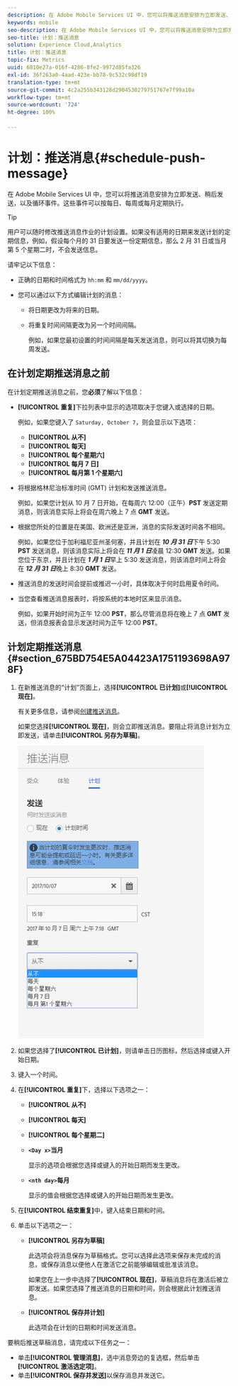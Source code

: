 ```yaml
---
description: 在 Adobe Mobile Services UI 中，您可以将推送消息安排为立即发送、稍后发送，以及循环事件。这些事件可以按每日、每周或每月定期执行。
keywords: mobile
seo-description: 在 Adobe Mobile Services UI 中，您可以将推送消息安排为立即发送、稍后发送，以及循环事件。这些事件可以按每日、每周或每月定期执行。
seo-title: 计划：推送消息
solution: Experience Cloud,Analytics
title: 计划：推送消息
topic-fix: Metrics
uuid: 6810e27a-016f-4286-8fe2-9972d85fa326
exl-id: 36f263a0-4aad-423e-bb78-9c532c98df19
translation-type: tm+mt
source-git-commit: 4c2a255b343128d2904530279751767e7f99a10a
workflow-type: tm+mt
source-wordcount: '724'
ht-degree: 100%

---
```


# 计划：推送消息{#schedule-push-message}

在 Adobe Mobile Services UI 中，您可以将推送消息安排为立即发送、稍后发送，以及循环事件。这些事件可以按每日、每周或每月定期执行。

>[!TIP]
>
>用户可以随时修改推送消息作业的计划设置。如果没有适用的日期来发送计划的定期信息，例如，假设每个月的 31 日要发送一份定期信息，那么 2 月 31 日或当月第 5 个星期二时，不会发送信息。

请牢记以下信息：

* 正确的日期和时间格式为 `hh:mm` 和 `mm/dd/yyyy`。

* 您可以通过以下方式编辑计划的消息：

   * 将日期更改为将来的日期。
   * 将重复时间间隔更改为另一个时间间隔。

      例如，如果您最初设置的时间间隔是每天发送消息，则可以将其切换为每周发送。

## 在计划定期推送消息之前

在计划定期推送消息之前，您&#x200B;**必须**&#x200B;了解以下信息：

* **[!UICONTROL 重复]**&#x200B;下拉列表中显示的选项取决于您键入或选择的日期。

   例如，如果您键入了 `Saturday, October 7`，则会显示以下选项：

   * **[!UICONTROL 从不]**
   * **[!UICONTROL 每天]**
   * **[!UICONTROL 每个星期六]**
   * **[!UICONTROL 每月 7 日]**
   * **[!UICONTROL 每月第 1 个星期六]**

* 将根据格林尼治标准时间 (GMT) 计划和发送推送消息。

   例如，如果您计划从 10 月 7 日开始，在每周六 12:00（正午）**PST** 发送定期消息，则该消息实际上将会在周六晚上 7 点 **GMT** 发送。
* 根据您所处的位置是在美国、欧洲还是亚洲，消息的实际发送时间各不相同。

   例如，如果您位于加利福尼亚州圣何塞，并且计划在 ***10 月 31 日***&#x200B;下午 5:30 **PST** 发送消息，则该消息实际上将会在 ***11 月 1 日***&#x200B;凌晨 12:30 **GMT** 发送。如果您位于东京，并且计划在 ***1 月 1 日***&#x200B;早上 5:30 发送消息，则该消息时间上将会在 ***12 月 31 日***&#x200B;晚上 8:30 **GMT** 发送。
* 推送消息的发送时间会提前或推迟一小时，具体取决于何时启用夏令时间。
* 当您查看推送消息报表时，将按系统的本地时区来显示消息。

   例如，如果开始时间为正午 12:00 **PST**，那么尽管消息将在晚上 7 点 **GMT** 发送，但消息报表会显示发送时间为正午 12:00 **PST**。

## 计划定期推送消息 {#section_675BD754E5A04423A1751193698A978F}

1. 在新推送消息的“计划”页面上，选择&#x200B;**[!UICONTROL 已计划]**&#x200B;或&#x200B;**[!UICONTROL 现在]**。

   有关更多信息，请参阅[创建推送消息](/help/using/in-app-messaging/t-create-push-message/t-create-push-message.md)。

   如果您选择&#x200B;**[!UICONTROL 现在]**，则会立即推送消息。要阻止将消息计划为立即发送，请单击&#x200B;**[!UICONTROL 另存为草稿]**。

   ![](assets/schedule-push-message.png)

1. 如果您选择了&#x200B;**[!UICONTROL 已计划]**，则请单击日历图标，然后选择或键入开始日期。
1. 键入一个时间。 
1. 在&#x200B;**[!UICONTROL 重复]**&#x200B;下，选择以下选项之一：

   * **[!UICONTROL 从不]**
   * **[!UICONTROL 每天]**
   * **[!UICONTROL 每个星期二]**
   * **`<Day x>`当月**

      显示的选项会根据您选择或键入的开始日期而发生更改。
   * **`<nth day>`每月**

      显示的值会根据您选择或键入的开始日期而发生更改。

1. 在&#x200B;**[!UICONTROL 结束重复]**&#x200B;中，键入结束日期和时间。
1. 单击以下选项之一：

   * **[!UICONTROL 另存为草稿]**

      此选项会将消息保存为草稿格式。您可以选择此选项来保存未完成的消息，或保存消息以便他人在激活它之前能够编辑或批准该消息。

      如果您在上一步中选择了&#x200B;**[!UICONTROL 现在]**，草稿消息将在激活后被立即发送。如果您选择了推送消息的日期和时间，则会根据此计划推送消息。

   * **[!UICONTROL 保存并计划]**

      此选项会在计划的日期和时间发送消息。

要稍后推送草稿消息，请完成以下任务之一：

* 单击&#x200B;**[!UICONTROL 管理消息]**，选中消息旁边的复选框，然后单击&#x200B;**[!UICONTROL 激活选定项]**。
* 单击&#x200B;**[!UICONTROL 保存并发送]**&#x200B;以保存消息并发送它。
